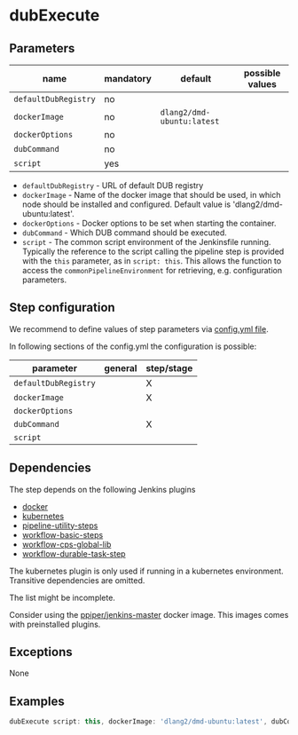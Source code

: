 
# dubExecute

## Parameters

| name | mandatory | default | possible values |
|------|-----------|---------|-----------------|
| `defaultDubRegistry` | no |  |  |
| `dockerImage` | no | `dlang2/dmd-ubuntu:latest` |  |
| `dockerOptions` | no |  |  |
| `dubCommand` | no |  |  |
| `script` | yes |  |  |

* `defaultDubRegistry` - URL of default DUB registry
* `dockerImage` - Name of the docker image that should be used, in which node should be installed and configured. Default value is 'dlang2/dmd-ubuntu:latest'.
* `dockerOptions` - Docker options to be set when starting the container.
* `dubCommand` - Which DUB command should be executed.
* `script` - The common script environment of the Jenkinsfile running. Typically the reference to the script calling the pipeline step is provided with the `this` parameter, as in `script: this`. This allows the function to access the `commonPipelineEnvironment` for retrieving, e.g. configuration parameters.

## Step configuration

We recommend to define values of step parameters via [config.yml file](../configuration.md).

In following sections of the config.yml the configuration is possible:

| parameter | general | step/stage |
|-----------|---------|------------|
| `defaultDubRegistry` |  | X |
| `dockerImage` |  | X |
| `dockerOptions` |  |  |
| `dubCommand` |  | X |
| `script` |  |  |

## Dependencies

The step depends on the following Jenkins plugins

* [docker](https://plugins.jenkins.io/docker)
* [kubernetes](https://plugins.jenkins.io/kubernetes)
* [pipeline-utility-steps](https://plugins.jenkins.io/pipeline-utility-steps)
* [workflow-basic-steps](https://plugins.jenkins.io/workflow-basic-steps)
* [workflow-cps-global-lib](https://plugins.jenkins.io/workflow-cps-global-lib)
* [workflow-durable-task-step](https://plugins.jenkins.io/workflow-durable-task-step)

The kubernetes plugin is only used if running in a kubernetes environment.
Transitive dependencies are omitted.

The list might be incomplete.

Consider using the [ppiper/jenkins-master](https://cloud.docker.com/u/ppiper/repository/docker/ppiper/jenkins-master)
docker image. This images comes with preinstalled plugins.


## Exceptions

None

## Examples

```groovy
dubExecute script: this, dockerImage: 'dlang2/dmd-ubuntu:latest', dubCommand: 'build'
```
